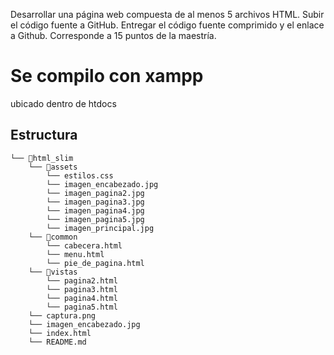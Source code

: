 Desarrollar una página web compuesta de al menos 5 archivos HTML.
Subir el código fuente a GitHub.
Entregar el código fuente comprimido y el enlace a Github.
Corresponde a 15 puntos de la maestría.

# Se compilo con xampp
ubicado dentro de htdocs

## Estructura
```
└── 📁html_slim
    └── 📁assets
        └── estilos.css
        └── imagen_encabezado.jpg
        └── imagen_pagina2.jpg
        └── imagen_pagina3.jpg
        └── imagen_pagina4.jpg
        └── imagen_pagina5.jpg
        └── imagen_principal.jpg
    └── 📁common
        └── cabecera.html
        └── menu.html
        └── pie_de_pagina.html
    └── 📁vistas
        └── pagina2.html
        └── pagina3.html
        └── pagina4.html
        └── pagina5.html
    └── captura.png
    └── imagen_encabezado.jpg
    └── index.html
    └── README.md
```